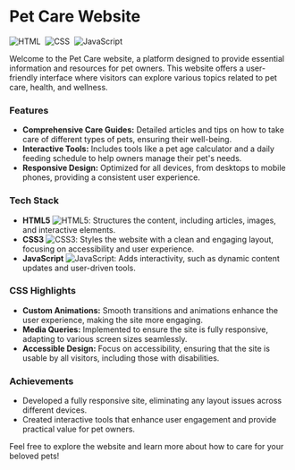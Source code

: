 # Pet Care Website
![HTML](https://img.shields.io/badge/HTML-HTML5-05122A?style=for-the-badge&logo=HTML5)&nbsp;
![CSS](https://img.shields.io/badge/CSS-CSS3-05122A?style=for-the-badge&logo=CSS3&logoColor=1572B6)&nbsp;
![JavaScript](https://img.shields.io/badge/JavaScript-JS-05122A?style=for-the-badge&logo=javascript)&nbsp;

Welcome to the Pet Care website, a platform designed to provide essential information and resources for pet owners. This website offers a user-friendly interface where visitors can explore various topics related to pet care, health, and wellness.

### Features

- **Comprehensive Care Guides:** Detailed articles and tips on how to take care of different types of pets, ensuring their well-being.
- **Interactive Tools:** Includes tools like a pet age calculator and a daily feeding schedule to help owners manage their pet's needs.
- **Responsive Design:** Optimized for all devices, from desktops to mobile phones, providing a consistent user experience.

### Tech Stack

- **HTML5** ![HTML5](https://img.shields.io/badge/HTML5-E34F26?style=for-the-badge&logo=html5&logoColor=white): Structures the content, including articles, images, and interactive elements.
- **CSS3** ![CSS3](https://img.shields.io/badge/CSS3-1572B6?style=for-the-badge&logo=css3&logoColor=white): Styles the website with a clean and engaging layout, focusing on accessibility and user experience.
- **JavaScript** ![JavaScript](https://img.shields.io/badge/JavaScript-F7DF1E?style=for-the-badge&logo=javascript&logoColor=black): Adds interactivity, such as dynamic content updates and user-driven tools.

### CSS Highlights

- **Custom Animations:** Smooth transitions and animations enhance the user experience, making the site more engaging.
- **Media Queries:** Implemented to ensure the site is fully responsive, adapting to various screen sizes seamlessly.
- **Accessible Design:** Focus on accessibility, ensuring that the site is usable by all visitors, including those with disabilities.

### Achievements

- Developed a fully responsive site, eliminating any layout issues across different devices.
- Created interactive tools that enhance user engagement and provide practical value for pet owners.

Feel free to explore the website and learn more about how to care for your beloved pets!
